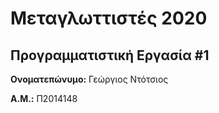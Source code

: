 # Μεταγλωττιστές 2020
## Προγραμματιστική Εργασία #1

**Ονοματεπώνυμο:**  Γεώργιος Ντότσιος

**Α.Μ.:** Π2014148


